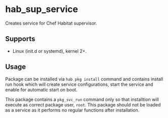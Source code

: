 # hab_sup_service

Creates service for Chef Habitat supervisor.

## Supports

* Linux (init.d or systemd), kernel 2+.

## Usage

Package can be installed via `hab pkg install` command and contains install run hook which will create service configurations, start the service and enable for automatic start on boot.

This package contains a `pkg_svc_run` command only so that installtion will execute as correct package user, `root`.  This package should not be loaded as a service as it performs no regular functions after installation.
